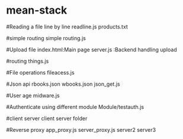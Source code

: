 # mean-stack

#Reading a file line by line
readline.js
products.txt

#simple routing
simple routing.js

#Upload file
index.html:Main page
server.js :Backend handling upload

#routing
things.js

#File operations
fileacess.js

#Json api
rbooks.json
wbooks.json
json_get.js

#User age
midware.js

#Authenticate using different module
Module/testauth.js


#client server 
client server folder

#Reverse proxy
app_proxy.js
server_proxy.js
server2
server3